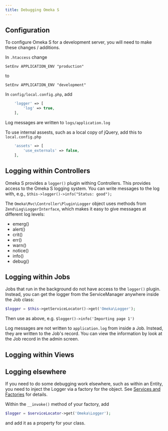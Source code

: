 ```yaml
---
title: Debugging Omeka S
---
```


## Configuration

To configure Omeka S for a development server, you will need to make these changes / additions.

In `.htaccess` change

```
SetEnv APPLICATION_ENV "production"
```
to
```
SetEnv APPLICATION_ENV "development"
```

In `config/local.config.php`, add

```php
    'logger' => [
        'log' => true,
    ],
```
Log messages are written to `logs/application.log`

To use internal assests, such as a local copy of jQuery, add this to `local.config.php`

```php
    'assets' => [
        'use_externals' => false,
    ],
```



## Logging within Controllers

Omeka S provides a `logger()` plugin withing Controllers. This provides access to the Omeka S logging system. You can write messages to the log with, e.g., `$this->logger()->info("Status: good");`

The `Omeka\Mvc\Controller\Plugin\Logger` object uses methods from `Zend\Log\LoggerInterface`, which makes it easy to give messages at different log levels:

* emerg()
* alert()
* crit()
* err()
* warn()
* notice()
* info()
* debug()

## Logging within Jobs

Jobs that run in the background do not have access to the `logger()` plugin. Instead, you can get the logger from the ServiceManager anywhere inside the Job class:

```php
$logger = $this->getServiceLocator()->get('Omeka\Logger');
```

Then use as above, e.g. `$logger()->info('Importing page 1')`

Log messages are not written to `application.log` from inside a Job. Instead, they are written to the Job's record. You can view the information by look at the Job record in the admin screen.

## Logging within Views

## Logging elsewhere

If you need to do some debugging work elsewhere, such as within an Entity, you need to inject the Logger via a factory for the object. See [Services and Factories](services_and_factories.md) for details.


Within the `__invoke()` method of your factory, add

```php
$logger = $serviceLocator->get('Omeka\Logger');
```

and add it as a property for your class.

